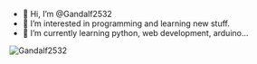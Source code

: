 - 👋 Hi, I’m @Gandalf2532
- 👀 I’m interested in programming and learning new stuff.
- 🌱 I’m currently learning python, web development, arduino... 

<p style="width:100%"><img align="center" src="https://github-readme-stats.vercel.app/api/top-langs/?username=Gandalf2532&theme=github_dark&layout=compact&text_color=cd5f20&title_color=cd5f20&hide_border=true&card_width=445&border_radius=10" alt="Gandalf2532" /></p>

<!---
Gandalf2532/Gandalf2532 is a ✨ special ✨ repository because its `README.md` (this file) appears on your GitHub profile.
You can click the Preview link to take a look at your changes.
--->
